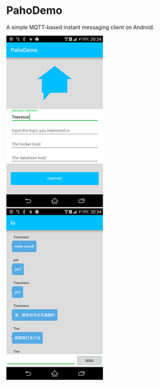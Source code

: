 # PahoDemo
A simple MQTT-based instant messaging client on Android.<br/>

![sample_pic1](device-2016-09-26-203506.png)
![sample_pic2](device-2016-09-26-203421.png)
